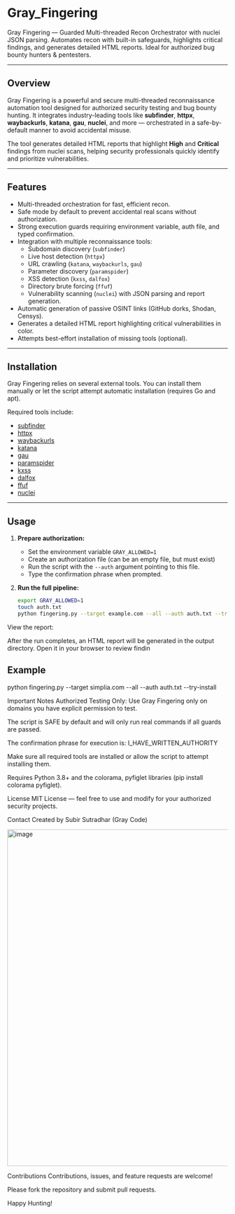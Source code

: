 # Gray_Fingering
Gray Fingering — Guarded Multi-threaded Recon Orchestrator with nuclei JSON parsing. Automates recon with built-in safeguards, highlights critical findings, and generates detailed HTML reports. Ideal for authorized bug bounty hunters &amp; pentesters.

---

## Overview

Gray Fingering is a powerful and secure multi-threaded reconnaissance automation tool designed for authorized security testing and bug bounty hunting. It integrates industry-leading tools like **subfinder**, **httpx**, **waybackurls**, **katana**, **gau**, **nuclei**, and more — orchestrated in a safe-by-default manner to avoid accidental misuse.

The tool generates detailed HTML reports that highlight **High** and **Critical** findings from nuclei scans, helping security professionals quickly identify and prioritize vulnerabilities.

---

## Features

- Multi-threaded orchestration for fast, efficient recon.
- Safe mode by default to prevent accidental real scans without authorization.
- Strong execution guards requiring environment variable, auth file, and typed confirmation.
- Integration with multiple reconnaissance tools:
  - Subdomain discovery (`subfinder`)
  - Live host detection (`httpx`)
  - URL crawling (`katana`, `waybackurls`, `gau`)
  - Parameter discovery (`paramspider`)
  - XSS detection (`kxss`, `dalfox`)
  - Directory brute forcing (`ffuf`)
  - Vulnerability scanning (`nuclei`) with JSON parsing and report generation.
- Automatic generation of passive OSINT links (GitHub dorks, Shodan, Censys).
- Generates a detailed HTML report highlighting critical vulnerabilities in color.
- Attempts best-effort installation of missing tools (optional).

---

## Installation

Gray Fingering relies on several external tools. You can install them manually or let the script attempt automatic installation (requires Go and apt).

Required tools include:

- [subfinder](https://github.com/projectdiscovery/subfinder)
- [httpx](https://github.com/projectdiscovery/httpx)
- [waybackurls](https://github.com/tomnomnom/waybackurls)
- [katana](https://github.com/projectdiscovery/katana)
- [gau](https://github.com/lc/gau)
- [paramspider](https://github.com/devanshbatham/ParamSpider)
- [kxss](https://github.com/Emoe/kxss)
- [dalfox](https://github.com/hahwul/dalfox)
- [ffuf](https://github.com/ffuf/ffuf)
- [nuclei](https://github.com/projectdiscovery/nuclei)

---

## Usage

1. **Prepare authorization:**

   - Set the environment variable `GRAY_ALLOWED=1`
   - Create an authorization file (can be an empty file, but must exist)
   - Run the script with the `--auth` argument pointing to this file.
   - Type the confirmation phrase when prompted.

2. **Run the full pipeline:**

   ```bash
   export GRAY_ALLOWED=1
   touch auth.txt
   python fingering.py --target example.com --all --auth auth.txt --try-install


View the report:

After the run completes, an HTML report will be generated in the output directory. Open it in your browser to review findin

## Example

python fingering.py --target simplia.com --all --auth auth.txt --try-install

Important Notes
Authorized Testing Only: Use Gray Fingering only on domains you have explicit permission to test.

The script is SAFE by default and will only run real commands if all guards are passed.

The confirmation phrase for execution is: I_HAVE_WRITTEN_AUTHORITY

Make sure all required tools are installed or allow the script to attempt installing them.

Requires Python 3.8+ and the colorama, pyfiglet libraries (pip install colorama pyfiglet).

License
MIT License — feel free to use and modify for your authorized security projects.

Contact
Created by Subir Sutradhar (Gray Code)

<img width="1366" height="768" alt="image" src="https://github.com/user-attachments/assets/67e59b17-b9e8-49af-947d-8dce9d5f2c52" />


Contributions
Contributions, issues, and feature requests are welcome!

Please fork the repository and submit pull requests.

Happy Hunting!

